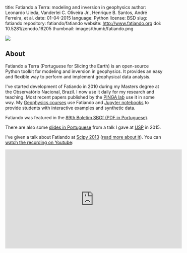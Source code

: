 title: Fatiando a Terra: modeling and inversion in geophysics
author: Leonardo Uieda, Vanderlei C. Oliveira Jr., Henrique B. Santos, André Ferreira, et al.
date: 01-04-2015
language: Python
license: BSD
slug: fatiando
repository: fatiando/fatiando
website: http://www.fatiando.org
doi: 10.5281/zenodo.16205
thumbnail: images/thumb/fatiando.png

![](/images/fatiando-banner.png)

## About

Fatiando a Terra (Portuguese for Slicing the Earth) is an open-source Python
toolkit for modeling and inversion in geophysics. It provides an easy and
flexible way to perform and implement geophysical data analysis.

I've started development of Fatiando in 2010 during my Masters degree at the
Observatório Nacional, Brazil.
I now use it daily for my research and teaching.
Most recent papers published by the [PINGA lab](http://www.pinga-lab.org) use
it in some way.
My [Geophysics courses](/teaching) use Fatiando and
[Jupyter notebooks](http://jupyter.org/) to provide students with interactive
examples and synthetic data.

Fatiando was featured in the [89th Boletim SBGf (PDF in
Portuguese)](http://sys2.sbgf.org.br/portal/images/stories/Arquivos/Boletim_89-2014.pdf).

There are also some [slides in Portuguese](/talks/iag-04-2015.html) from a talk
I gave at [USP](http://www.iag.usp.br/) in 2015.

I've given a talk about Fatiando at
[Scipy 2013](http://conference.scipy.org/scipy2013/)
([read more about it](/talks/scipy2013.html)).
You can [watch the recording on Youtube](https://youtu.be/Ec38h1oB8cc):

<div class="embed-responsive embed-responsive-16by9">
<iframe width="560" height="315"
src="https://www.youtube.com/embed/Ec38h1oB8cc" frameborder="0"
allowfullscreen></iframe>
</div>

